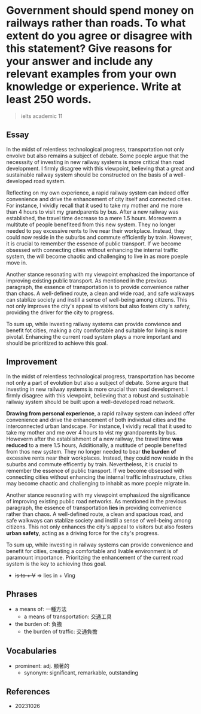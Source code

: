 # Government should spend money on railways rather than roads. To what extent do you agree or disagree with this statement? Give reasons for your answer and include any relevant examples from your own knowledge or experience. Write at least 250 words.

> ielts academic 11 

## Essay

In the midst of relentless technological progress, transportation not only envolve but also remains a subject of debate. Some poeple argue that the necesssity of investing in new railway systems is more critical than road development. I firmly disagree with this viewpoint, believing that a great and sustainable railway system should be constructed on the basis of a well-developed road system.

Reflecting on my own experience, a rapid railway system can indeed offer convenience and drive the enhancement of city itself and connected cities. For instance, I vividly recall that it used to take my mother and me more than 4 hours to visit my grandparents by bus. After a new railway was established, the travel time decrease to a mere 1.5 hours. Moreoverm a multitute of people benefiteed from this new system. They no longer needed to pay excessive rents to live near their workplace. Instead, they could now reside in the suburbs and commute efficiently by train. However, it is crucial to remember the essence of public transport. If we become obsessed with connecting cities without enhancing the internal traffic system, the will become chaotic and challenging to live in as more poeple move in.

Another stance resonating with my viewpoint emphasized the importance of improving existing public transport. As mentioned in the previous paragraph, the essence of transportation is to provide convenience rather than chaos. A well-defined route, a clean and wide road, and safe walkways can stablize society and instill a sense of well-being among citizens. This not only improves the city's appeal to visitors but also fosters city's safety, providing the driver for the city to progress.

To sum up, while investing railway systems can provide convience and benefit fot cities, making a city comfortable and suitable for living is more pivotal. Enhancing the current road system plays a more important and should be prioritized to achieve this goal.

## Improvement

In the midst of relentless technological progress, transportation has become not only a part of evolution but also a subject of debate. Some argure that investing in new railway systems is more crucial than road development. I firmly disagree with this viewpoint, believing that a robust and sustainable railway system should be built upon a well-developed road network.

**Drawing from personal experience**, a rapid railway system can indeed offer convenience and drive the enhancement of both individual cities and the interconnected urban landscape. For instance, I vividly recall that it used to take my mother and me over 4 hours to vist my grandparents by bus. Howeverm after the establishment of a new railway, the travel time **was reduced** to a mere 1.5 hours, Additionally, a mutitude of people benefited from thos new system. They no longer needed to bear **the burden of** excessive rents near their workplaces. Instead, they could now reside in the suburbs and commute efficently by train. Nevertheless, it is crucial to remember the essence of public transport. If we become obsessed with connecting cities without enhancing the internal traffic infrastructure, cities may become chaotic and challenging to inhabit as more poeple migrate in.

Another stance resonating with my viewpoint emphasized the significance of improving existing public road networks. As mentioned in the previous paragraph, the essence of transportation **lies in** providing convenience rather than chaos. A well-defined route, a clean and spacious road, and safe walkways can stablize society and instill a sense of well-being among citizens. This not only enhances the city's appeal to visitors but also fosters **urban safety**, acting as a driving force for the city's progress.

To sum up, while investing in railway systems can provide convenience and benefit for cities, creating a comfortable and livable environment is of paramount importance. Prioritzing the enhancement of the current road system is the key to achieving thos goal.

- ~~is to + V~~ => lies in + Ving

## Phrases

- a means of: 一種方法
  - a means of transportation: 交通工具
- the burden of: 負擔
  - the burden of traffic: 交通負擔

## Vocabularies

- prominent: adj. 顯著的
  - synonym: significant, remarkable, outstanding

## References

- 20231026